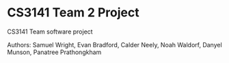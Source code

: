 # CS3141 Team 2 Project
 CS3141 Team software project

Authors: Samuel Wright, Evan Bradford, Calder Neely, Noah Waldorf, Danyel Munson, Panatree Prathongkham
